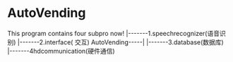 # AutoVending
This program contains four subpro now!
                  |-------1.speechrecognizer(语音识别)
                  |-------2.interface( 交互)
  AutoVending-----|
                  |-------3.database(数据库)
                  |-------4hdcommunication(硬件通信)
